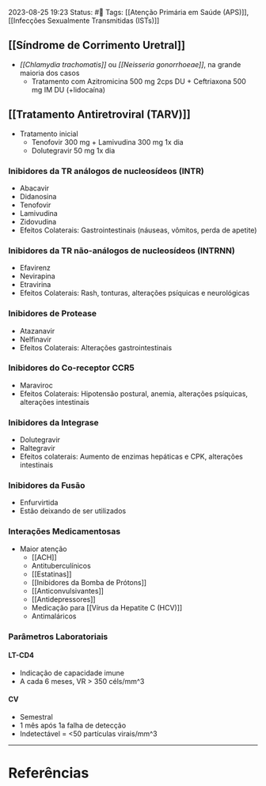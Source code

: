 2023-08-25 19:23
Status: #🌱 
Tags: [[Atenção Primária em Saúde (APS)]], [[Infecções Sexualmente Transmitidas (ISTs)]]
<br/>
## [[Síndrome de Corrimento Uretral]]
- _[[Chlamydia trachomatis]]_ ou _[[Neisseria gonorrhoeae]]_, na grande maioria dos casos
	- Tratamento com Azitromicina 500 mg 2cps DU + Ceftriaxona 500 mg IM DU (+lidocaína)
## [[Tratamento Antiretroviral (TARV)]]
- Tratamento inicial
	- Tenofovir 300 mg + Lamivudina 300 mg 1x dia
	- Dolutegravir 50 mg 1x dia
### Inibidores da TR análogos de nucleosídeos (INTR)
- Abacavir
- Didanosina
- Tenofovir
- Lamivudina
- Zidovudina
- Efeitos Colaterais: Gastrointestinais (náuseas, vômitos, perda de apetite)
### Inibidores da TR não-análogos de nucleosídeos (INTRNN)
- Efavirenz
- Nevirapina
- Etravirina
- Efeitos Colaterais: Rash, tonturas, alterações psíquicas e neurológicas
### Inibidores de Protease
- Atazanavir
- Nelfinavir
- Efeitos Colaterais: Alterações gastrointestinais
### Inibidores do Co-receptor CCR5
- Maraviroc
- Efeitos Colaterais: Hipotensão postural, anemia, alterações psíquicas, alterações intestinais
### Inibidores da Integrase
- Dolutegravir
- Raltegravir
- Efeitos colaterais: Aumento de enzimas hepáticas e CPK, alterações intestinais
### Inibidores da Fusão
- Enfurvirtida
- Estão deixando de ser utilizados
### Interações Medicamentosas
- Maior atenção
	- [[ACH]]
	- Antituberculínicos
	- [[Estatinas]]
	- [[Inibidores da Bomba de Prótons]]
	- [[Anticonvulsivantes]]
	- [[Antidepressores]]
	- Medicação para [[Vírus da Hepatite C (HCV)]]
	- Antimaláricos
### Parâmetros Laboratoriais
#### LT-CD4
- Indicação de capacidade imune
- A cada 6 meses, VR > 350 céls/mm^3
#### CV
- Semestral
- 1 mês após 1a falha de detecção
- Indetectável = <50 partículas virais/mm^3
____
# Referências

